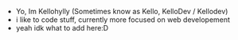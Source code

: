 - Yo, Im Kellohylly (Sometimes know as Kello, KelloDev / Kellodev)
- i like to code stuff, currently more focused on web developement
- yeah idk what to add here:D
